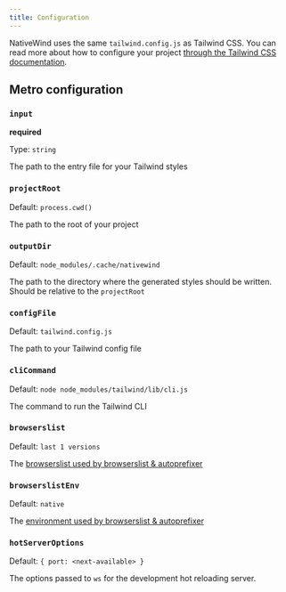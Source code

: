 ```yaml
---
title: Configuration
---
```


<!-- # Configuration -->

NativeWind uses the same `tailwind.config.js` as Tailwind CSS. You can read more about how to configure your project [through the Tailwind CSS documentation](https://tailwindcss.com/docs/configuration).

## Metro configuration

### `input`

**required**

Type: `string`

The path to the entry file for your Tailwind styles

### `projectRoot`

Default: `process.cwd()`

The path to the root of your project

### `outputDir`

Default: `node_modules/.cache/nativewind`

The path to the directory where the generated styles should be written. Should be relative to the `projectRoot`

### `configFile`

Default: `tailwind.config.js`

The path to your Tailwind config file

### `cliCommand`

Default: `node node_modules/tailwind/lib/cli.js`

The command to run the Tailwind CLI

### `browserslist`

Default: `last 1 versions`

The [browserslist used by browserslist & autoprefixer](https://github.com/postcss/autoprefixer)

### `browserslistEnv`

Default: `native`

The [environment used by browserslist & autoprefixer](https://github.com/browserslist/browserslist#configuring-for-different-environments)

### `hotServerOptions`

Default: `{ port: <next-available> }`

The options passed to `ws` for the development hot reloading server.
